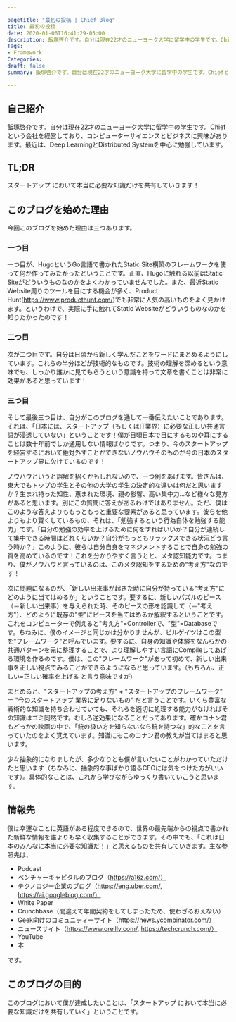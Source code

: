 ```yaml
---

pagetitle: "最初の投稿 | Chief Blog"
title: 最初の投稿
date: 2020-01-06T16:41:29-05:00
description: 飯塚啓介です。自分は現在22才のニューヨーク大学に留学中の学生です。Chiefという会社を経営しており、コンピューターサイエンスとビジネスに興味があります。最近は、Deep LearningとDistributed Systemを中心に勉強しています。
Tags:
- Framework
Categories:
draft: false
summary: 飯塚啓介です。自分は現在22才のニューヨーク大学に留学中の学生です。Chiefという会社を経営しており、コンピューターサイエンスとビジネスに興味があります。最近は、Deep LearningとDistributed Systemを中心に勉強しています。

---
```


## 自己紹介

飯塚啓介です。自分は現在22才のニューヨーク大学に留学中の学生です。Chiefという会社を経営しており、コンピューターサイエンスとビジネスに興味があります。最近は、Deep LearningとDistributed Systemを中心に勉強しています。

## TL;DR

スタートアップ において本当に必要な知識だけを共有していきます！

## このブログを始めた理由

今回このブログを始めた理由は三つあります。

### 一つ目

一つ目が、HugoというGo言語で書かれたStatic Site構築のフレームワークを使って何か作ってみたかったということです。正直、Hugoに触れる以前はStatic Siteがどういうものなのかをよくわかっていませんでした。また、最近Static Website周りのツールを目にする機会が多く、Product Hunt(https://www.producthunt.com/)でも非常に人気の高いものをよく見かけます。というわけで、実際に手に触れてStatic Websiteがどういうものなのかを知りたかったのです！

### 二つ目

次が二つ目です。自分は日頃から新しく学んだことをワードにまとめるようにしています。これらの半分ほどが技術的なものです。技術の理解を深めるという意味でも、しっかり誰かに見てもらうという意識を持って文章を書くことは非常に効果があると思っています！

### 三つ目

そして最後三つ目は、自分がこのブログを通して一番伝えたいことであります。それは、「日本には、スタートアップ（もしくはIT業界）に必要な正しい共通言語が浸透していない」ということです！僕が日頃日本で目にするものや耳にすることは数十年前でしか通用しない情報ばかりです。つまり、今のスタートアップを経営するにおいて絶対外すことができないノウハウそのものが今の日本のスタートアップ界に欠けているのです！

ノウハウというと誤解を招くかもしれないので、一つ例をあげます。皆さんは、東大でもトップの学生とその他の大学の学生の決定的な違いは何だと思いますか？生まれ持った知性、恵まれた環境、親の影響、高い集中力...など様々な見方があると思います。別にこの質問に答えがあるわけではありません。ただ、僕はこのような答えよりももっともっと重要な要素があると思っています。彼らを他よりもより賢くしているもの、それは、「勉強するという行為自体を勉強する能力」です。「自分の勉強の効率を上げるために何をすればいいか？自分が連続して集中できる時間はどれくらいか？自分がもっともリラックスできる状況どう言う時か？」このように、彼らは自分自身をマネジメントすることで自身の勉強の質を高めているのです！これを分かりやすく言うとと、メタ認知能力です。つまり、僕がノウハウと言っているのは、このメタ認知をするための"考え方"なのです！

次に問題になるのが、「新しい出来事が起きた時に自分が持っている"考え方"にどのように当てはめるか」ということです。要するに、新しいパズルのピース（＝新しい出来事）を与えられた時、そのピースの形を認識して（＝"考え方"）、どのように既存の"型"にピースを当てはめるか解釈するということです。これをコンピューターで例えると"考え方"=Controllerで、"型"=Databaseです。ちねみに、僕のイメージと同じかは分かりませんが、ビルゲイツはこの型を"フレームワーク"と呼んでいます。要するに、自身の知識や体験をなんらかの共通パターンを元に整理することで、より理解しやすい言語にCompileしてあげる環境を作るのです。僕は、この"フレームワーク"があって初めて、新しい出来事を正しい視点でみることができるようになると思っています。（もちろん、正しい=正しい確率を上げる と言う意味ですが）

まとめると、"スタートアップの考え方" + "スタートアップのフレームワーク" ＝ "今のスタートアップ 業界に足りないもの" だと言うことです。いくら豊富な戦術的な知識を持ち合わせていても、それらを適切に処理する能力がなければその知識はゴミ同然です。むしろ逆効果になることだってあります。確かコナン君もどっかの映画の中で、「銃の扱い方を知らないなら銃を持つな」的なことを言っていたのをよく覚えています。知識にもこのコナン君の教えが当てはまると思います。

少々抽象的になりましたが、多少なりとも僕が言いたいことがわかっていただけたと思います（ちなみに、抽象的な事ばかり語るCEOには気をつけた方がいいです）。具体的なことは、これから学びながらゆっくり書いていこうと思います。

## 情報先

僕は幸運なことに英語がある程度できるので、世界の最先端からの視点で書かれた新鮮な情報を誰よりも早く収集することができます。その中でも、「これは日本のみんなに本当に必要な知識だ！」と思えるものを共有していきます。主な参照先は、

- Podcast
- ベンチャーキャピタルのブログ（https://a16z.com/）
- テクノロジー企業のブログ（https://eng.uber.com/, https://ai.googleblog.com/）
- White Paper
- Crunchbase（間違えて年間契約をしてしまったため、使わざるおえない）
- Geek向けのコミュニティーサイト（https://news.ycombinator.com/）
- ニュースサイト（https://www.oreilly.com/, https://techcrunch.com/）
- YouTube
- 本

です。

## このブログの目的

このブログにおいて僕が達成したいことは、「スタートアップ において本当に必要な知識だけを共有していく」ということです。